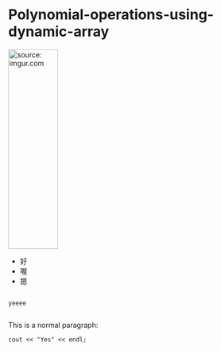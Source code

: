 # Polynomial-operations-using-dynamic-array


<a href="https://imgur.com/prXpuAX"><img src="https://i.imgur.com/prXpuAX.jpg?2" width="100px" height="400px" title="source: imgur.com" /></a>

<ul>
  <li>好</li>
  <li>喔</li>
  <li>摁</li>

</ul>


<code>
yeeee

</code>

This is a normal paragraph:

    cout << "Yes" << endl;
    
   

